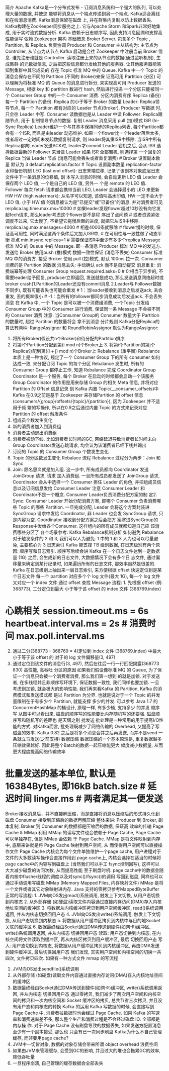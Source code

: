 简介
Apache Kafka是一个分布式发布 - 订阅消息系统和一个强大的队列, 可以处理大量的数据, 并使您
能够将消息从一个端点传递到另一个端点. Kafka适合离线和在线消息消费. Kafka消息保留在磁盘
上, 并在群集内复制以防止数据丢失. Kafka构建在ZooKeeper同步服务之上. 它与Apache Storm
和Spark非常好地集成, 用于实时流式数据分析.
Kafka 依赖于日志顺序写, 因此支持消息回溯和支撑高性能读写
依赖 Zookeeper
架构
基础概念
Broker
Server. 包含多个 Topic , Partition, 和 Replica. 负责协调 Producer 和 Consumer
主从结构为: 主节点为 Controller, 从节点为从节点 Kafka 启动是会往 Zookeeper 中注册当前
Broker 信息. 谁先注册谁就是 Controller. 读取注册上来的从节点的数据(通过监听机制), 生成集群
的元数据信息, 之后把这些信息都分发给其他的服务器, 让其他服务器能感知到集群中其它成员的
存在
Topic
标准 MQ 中的 Queue. Kafka 中一个 Topic 的消息会保存在不同的 Partition (不同的 Broker)来保
证高可用
Partition (分区)
可以理解为将标准 MQ 的 Queue 的消息进行拆分, 来实现高可用
Producer 发送的 Message, 根据 key 和 partition 数进行 hash, 然后进行投递
一个分区只能被同一个 Consumer Group 中的一个 Consumer 消费. 分区内消费有序
Replica (备份)
每一个 Partition 的备份. Replica 的小于等于 Broker 的数量
Leader: Replica领导节点, 每一个 Partition 都有对应的 Leader 节点(Broker). Producer 写数据
时, 只会往 Leader 中写. Consumer 读数据也是从 Leader 中读 Follower: Replica跟随节点, 用于
复制领导节点的数据. 复制 Leader 消息采用 pull (拉)模式
ISR (In-Sync Replica)
Leader维护一个与其基本保持同步的Replica列表, 每个Partition都会有一个ISR, 而且是由leader
动态维护. 如果一个flower比一个leader落后太多, 或者超过一定时间未发起数据复制请求, 则
leader将其重ISR中移除. 当ISR中所有Replica都向Leader发送ACK时, leader才commit
Leader 宕机之后, 会从 ISR 选择数据最新的 Follower 来当做 Leader 如果 ISR 全部宕机, 则选择第
一个回复的 Replica 当做 Leader 节点 (消息可能会丢失或者重复消费) # Broker 设置副本数量 默认为 3 default.replication.factor # Topic 设置副本数量 replication-factor
水印备份机制
LEO (last end offset): 日志末端位移, 记录了该副本对象底层日志文件中下一条消息的位移值, 副
本写入消息的时候, 会自动更新 LEO 值 Leader 会保存两个 LEO 值, 一个是自己的 LEO 值, 另外一
个是 remote 的 LEO 值. Follower 每次 fetch 请求都会携带当前 LEO, Leader 会选择最小的 LEO
来更新 HW
HW (high watermark): 从名字可以知道, 该值叫高水印值, HW 一定不会大于 LEO 值, 小于 HW 值
的消息被认为是"已提交"或"已备份"的消息, 并对消费者可见
rerplica.lag.time.max.ms=10000 # 如果leader发现flower超过10秒没有向它发起fech请求, 那么leader考虑这个flower是不是程 序出了点问题 # 或者资源紧张调度不过来, 它太慢了, 不希望它拖慢后面的进度, 就把它从ISR中移除. rerplica.lag.max.messages=4000 # 相差4000条就移除 # flower慢的时候, 保证高可用性, 同时满足这两个条件后又加入ISR中, # 在可用性与一致性做了动态平衡 亮点 min.insync.replicas=1 # 需要保证ISR中至少有多少个replica
Message
标准 MQ 的 Queue 中的 Message. 即一条消息
Producer
标准 MQ 中的发送方. 发送给 Broker 使用push (推)模式
数据一致性保证 (消息不丢失)
Consumer
标准 MQ 中的消费方. 接受 Broker 使用 pull (拉)模式, 默认 100ms 拉一次. Consumer 消费的是
Partition 的数据
消息丢失: 手动确认 ack 而不是自动提交 消息重复: 消费端幂等处理
Consumer Group
request.required.asks=0 # 0:相当于异步的, 不需要leader给予回复, producer立即返回, 发送就是成功, 那么发送消息网络超时或broker crash(1.Partition的Leader还没有commit消息 2.Leader与 Follower数据不同步), 既有可能丢失也可能会重发 # 1：当leader接收到消息之后发送ack, 丢会重发, 丢的概率很小 # -1：当所有的follower都同步消息成功后发送ack. 不会丢失消息
在 Kafka 中, 一个 Topic 是可以被一个消费组消费, 一个Topic 分发给 Consumer Group 中的
Consumer 进行消费, 保证同一条 Message 不会被不同的 Consumer 消费
注意: 当Consumer Group的 Consumer 数量大于 Partition 的数量时, 超过 Partition 的数量将会
拿不到消息
分片规则
Kafka分配Replica的算法有两种: RangeAssignor 和 RoundRobinAssignor
默认为RangeAssignor:
1. 将所有Broker(假设共n个Broker)和待分配的Partition排序
2. 将第i个Partition分配到第(i mod n)个Broker上 3. 将第i个Partition的第j个Replica分配到第((i + j) mod n)个Broker上
Rebalance (重平衡)
Rebalance 本质上是一种协议, 规定了一个 Consumer Group 下的所有 consumer 如何达成一致,
来分配订阅 Topic 的每个分区
Rebalance 发生时, 所有的 Consumer Group 都停止工作, 知道 Rebalance 完成
Coordinator
Group Coordinator 是一个服务, 每个 Broker 在启动的时候都会启动一个该服务 Group
Coordinator 的作用是用来存储 Group 的相关 Meta 信息, 并将对应 Partition 的 Offset 信息记录
到 Kafka 内置 Topic(__consumer_offsets)中 Kafka 在0.9之前是基于 Zookeeper 来存储Partition
的 offset 信息(consumers/{group}/offsets/{topic}/{partition}), 因为 Zookeeper 并不适用于频
繁的写操作, 所以在0.9之后通过内置 Topic 的方式来记录对应 Partition 的 offset
触发条件
1. 组成员个数发生变化
1. 新的消费者加入到消费组
2. 消费者主动退出消费组
3. 消费者被动下线. 比如消费者长时间的GC, 网络延迟导致消费者长时间未向Group
Coordinator发送心跳请求, 均会认为该消费者已经下线并踢出
2. 订阅的 Topic 的 Consumer Group 个数发生变化
3. Topic 的分区数发生变化
Rebalace 流程
Rebalance 过程分为两步：Join 和 Sync
1. Join: 顾名思义就是加入组. 这一步中, 所有成员都向 Coordinator 发送 JoinGroup 请求, 请求
加入消费组. 一旦所有成员都发送了 JoinGroup 请求, Coordinator 会从中选择一个
Consumer 担任 Leader 的角色, 并把组成员信息以及订阅信息发给 Consumer Leader 注意
Consumer Leader 和 Coordinator不是一个概念. Consumer Leader负责消费分配方案的制
定2. Sync: Consumer Leader 开始分配消费方案, 即哪个 Consumer 负责消费哪些 Topic 的哪些
Partition. 一旦完成分配, Leader 会将这个方案封装进 SyncGroup 请求中发给 Coordinator,
非 Leader 也会发 SyncGroup 请求, 只是内容为空. Coordinator 接收到分配方案之后会把方
案塞进SyncGroup的Response中发给各个Consumer. 这样组内的所有成员就都知道自己应
该消费哪些分区了
各个场景参考: Kafka Rebalance机制分析
如何避免 Rebalance
对于触发条件的 2 和 3, 我们可以人为避免. 1 中的 1 和 3 人为也可以尽量避免, 主要核心为 3
日志索引
Kafka 能支撑 TB 级别数据, 在日志级别有两个原因: 顺序写和日志索引. 顺序写后续会讲
Kafka 在一个日志文件达到一定数据量 (1G) 之后, 会生成新的日志文件, 大数据情况下会有多个日
志文件, 通过偏移量来确定到某行纪录时, 如果遍历所有的日志文件, 那效率自然是很差的. Kafka
在日志级别上抽出来一层日志索引, 来方便根据 offset 快速定位到是某个日志文件
每一个 partition 对应多个个 log 文件(最大 1G), 每一个 log 文件又对应一个 index 文件
通过 offset 查找 Message 流程: 1. 先根据 offset (例: 368773), 二分定位到最大 小于等于该 offset 的 index 文件
(368769.index)
# 心跳相关 session.timeout.ms = 6s heartbeat.interval.ms = 2s # 消费时间 max.poll.interval.ms
2. 通过二分(368773 - 368769 = 4)定位到 index 文件 (368769.index) 中最大 小于等于该
offset 的 对于的 log 文件偏移量(3, 497)
3. 通过定位到该文件的消息行(3, 497), 然后在往后一行一行匹配揭露(368773 830)
高性能, 高吞吐
分区的原因
如果我们假设像标准 MQ 的 Queue, 为了保证一个消息只会被一个消费者消费, 那么我们第一想到
的就是加锁. 对于发送者, 在多线程并且非顺序写环境下, 保证数据一致性, 我们同样也要加锁. 一旦
考虑到加锁, 就会极大的影响性能. 我们再来看Kafka 的 Partition, Kafka 的消费模式和发送模式都
是以 Partition 为分界. 也就是说对于一个 Topic 的并发量限制在于有多少个 Partition, 就能支撑
多少的并发. 可以参考 Java 1.7 的 ConcurrentHashMap 的桶设计, 原理一样, 有多少桶, 支持多少
的并发
顺序写
从图中可以看出来, 磁盘的顺序写的性能要比内存随机写的还要强. 磁盘顺序写和随机写的差距也
是天壤之别
批发送
批处理是一种常用的用于提高I/O性能的方式. 对Kafka而言, 批处理既减少了网络传输的
Overhead, 又提高了写磁盘的效率. Kafka 0.82 之后是将多个消息合并之后再发送, 而并不是send
一条就立马发送(之前支持)
数据压缩
数据压缩的一个基本原理是, 重复数据越多压缩效果越好. 因此将整个Batch的数据一起压缩能更大
幅度减小数据量, 从而更大程度提高网络传输效率
# 批量发送的基本单位, 默认是16384Bytes, 即16kB batch.size # 延迟时间 linger.ms # 两者满足其一便发送
Broker接收消息后，并不直接解压缩，而是直接将消息以压缩后的形式持久化到磁盘 Consumer
接受到压缩后的数据再解压缩
整体来讲: Producer 到 Broker, 副本复制, Broker 到 Consumer 的数据都是压缩后的数据, 保证高
效率的传输
Page Cache & MMap
利用 MMap 的读写文件也会依赖于 Page Cache, Page Cache 可以单独存在, 但是 MMap 会依赖
于 Page Cache. MMap 是将文件映射到内存中, 底层来讲就是将 Page Cache 映射到用户空间, 从
而使得用户空间可以直接操作文件
Page Cache
内核会为每个文件单独维护一个page cache, 用户进程对于文件的大多数读写操作会直接作用到
page cache上, 内核会选择在适当的时候将page cache中的内容写到磁盘上 (当然我们可以手工
fsync控制回写), 这样可以大大减少磁盘的访问次数, 从而提高性能
至于刷盘时机: page cache中的数据会随着内核中flusher线程的调度以及对sync()/fsync()的调用
写回到磁盘, 同样也可以通过手动调用写磁盘
MMap (Memory Mapped Files, 内存映射文件)
MMap 是将一个文件或者其它对象映射进内存. Java 支持的零拷贝参考MappedByteBuffer
正常的写流程: 1. JVM向OS发出read()系统调用, 触发上下文切换, 从用户态切换到内核态
2. 从外部存储 (如硬盘)读取文件内容通过直接内存访问(DMA)存入内核地址空间的缓冲区
3. 将数据从内核缓冲区拷贝到用户空间缓冲区, read()系统调用返回, 并从内核态切换回用户态
4. JVM向OS发出write()系统调用, 触发上下文切换, 从用户态切换到内核态
5. 将数据从用户缓冲区拷贝到内核中与目的地Socket关联的缓冲区
6. 数据最终经由Socket通过DMA传送到硬件(如网卡)缓冲区, write()系统调用返回, 并从内核态
切换回用户态
读取: 用户态切换到内核态, 在内核空间将文件读取到缓冲区, 再从内核区拷贝到用户缓冲区, 最后
切换回用户态 写入: 用户态切换到内核态, 将数据从用户缓冲区拷贝到内核缓冲区, 再由DMA发送
到硬件缓冲区, 最后切换回用户态
我们发现, 其实用户空间和内核空间的切换一共四次, 文件拷贝四次. 如果有一种方式文件
mmap 的写流程
1. JVM向OS发出sendfile()系统调用
2. 从外部存储 (如硬盘)读取文件内容通过直接内存访问(DMA)存入内核地址空间的缓冲区
3. 数据最终经由Socket通过DMA传送到硬件(如网卡)缓冲区, write()系统调用返回, 并从内核态
切换回用户态
通过零拷贝, 我们减少了两次用户空间和内核空间的拷贝和一次内核空间和 Socket 缓冲区的拷贝,
总共节省三次拷贝, 并且没有用户态和内核态的转换
Kafka 的运用
Kafka 写数据的时候, 会直接写到 Page Cache 中, 消费者拉数据时也会经过 Page Cache. 如果
Kafka 的写速率和消费速率差不多, 那么整个生产和消费过程是不会经过磁盘 IO. 全部都是内存操
作. 对于 Page Cache 没有刷盘导致的数据丢失, 如果发送方配置消息至少有一个副本接受, 那么也
只会有已一次同步刷盘
Kafka为什么不自己管理缓存, 而非要用page cache?
1. JVM中一切皆对象, 数据的对象存储会带来所谓 object overhead 浪费空间
2. 如果由JVM来管理缓存, 会受到GC的影响, 并且过大的堆也会拖累GC的效率, 降低吞吐量
3. 一旦程序崩溃, 自己管理的缓存数据会全部丢失
